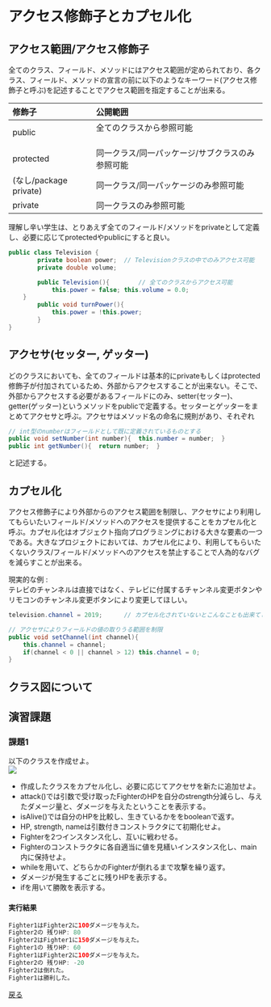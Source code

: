# アクセス修飾子とカプセル化

## アクセス範囲/アクセス修飾子

全てのクラス、フィールド、メソッドにはアクセス範囲が定められており、各クラス、フィールド、メソッドの宣言の前に以下のようなキーワード(アクセス修飾子と呼ぶ)を記述することでアクセス範囲を指定することが出来る。  

|修飾子                 |公開範囲                                    |
|:---------------------|:-------------------------------------------|
|public                |全てのクラスから参照可能  　　　　　　　　　　  |
|protected             |同一クラス/同一パッケージ/サブクラスのみ参照可能|
|(なし/package private)|同一クラス/同一パッケージのみ参照可能           |
|private               |同一クラスのみ参照可能                        |

理解し辛い学生は、とりあえず全てのフィールド/メソッドをprivateとして定義し、必要に応じてprotectedやpublicにすると良い。  

```java
public class Television {
		private boolean power;	// Televisionクラスの中でのみアクセス可能
		private double volume;

		public Television(){		// 全てのクラスからアクセス可能
			this.power = false;	this.volume = 0.0;
    }	
		public void turnPower(){
			this.power = !this.power;
		}
}
```


## アクセサ(セッター, ゲッター)

どのクラスにおいても、全てのフィールドは基本的にprivateもしくはprotected修飾子が付加されているため、外部からアクセスすることが出来ない。そこで、外部からアクセスする必要があるフィールドにのみ、setter(セッター)、getter(ゲッター)というメソッドをpublicで定義する。セッターとゲッターをまとめてアクセサと呼ぶ。アクセサはメソッド名の命名に規則があり、それぞれ  

```java
// int型のnumberはフィールドとして既に定義されているものとする
public void setNumber(int number){  this.number = number;  }
public int getNumber(){  return number;  }
```

と記述する。  


## カプセル化

アクセス修飾子により外部からのアクセス範囲を制限し、アクセサにより利用してもらいたいフィールド/メソッドへのアクセスを提供することをカプセル化と呼ぶ。カプセル化はオブジェクト指向プログラミングにおける大きな要素の一つである。大きなプロジェクトにおいては、カプセル化により、利用してもらいたくないクラス/フィールド/メソッドへのアクセスを禁止することで人為的なバグを減らすことが出来る。  

現実的な例 :  
テレビのチャンネルは直接ではなく、テレビに付属するチャンネル変更ボタンやリモコンのチャンネル変更ボタンにより変更してほしい。  

```java
television.channel = 2019;		// カプセル化されていないとこんなことも出来てしまう

// アクセサによりフィールドの値の取りうる範囲を制限
public void setChannel(int channel){
	this.channel = channel;
	if(channel < 0 || channel > 12) this.channel = 0;
}
```


## クラス図について

## 演習課題

### 課題1

以下のクラスを作成せよ。  
![](http://www.plantuml.com/plantuml/png/LSwn3e903CRnlK_H4H86vvjWCRgPy0G5AZGSFNDN63I-knVHHCUclt_orSaeshfuIBFeZI8js7jAgJ6Bqgt6vpveAtV60xmVU9HnCeuFmDF5YHfWiiWwshHVIWkxDjSw0dnriTlgprQ_jWGaC-hdufeJZkvJbcuBCW1AQhniN9Ik2y4pAJoXPXtozXS0)
* 作成したクラスをカプセル化し、必要に応じてアクセサを新たに追加せよ。
* attack()では引数で受け取ったFighterのHPを自分のstrength分減らし、与えたダメージ量と、ダメージを与えたということを表示する。
* isAlive()では自分のHPを比較し、生きているかををbooleanで返す。
* HP, strength, nameは引数付きコンストラクタにて初期化せよ。
* Fighterを2つインスタンス化し、互いに戦わせる。
* Fighterのコンストラクタに各自適当に値を見繕いインスタンス化し、main内に保持せよ。
* whileを用いて、どちらかのFighterが倒れるまで攻撃を繰り返す。
* ダメージが発生するごとに残りHPを表示する。
* ifを用いて勝敗を表示する。

#### 実行結果

```java
Fighter1はFighter2に100ダメージを与えた。
Fighter2の 残りHP: 80
Fighter2はFighter1に150ダメージを与えた。
Fighter1の 残りHP: 60
Fighter1はFighter2に100ダメージを与えた。
Fighter2の 残りHP: -20
Fighter2は倒れた。
Fighter1は勝利した。
```

[戻る](../README.md)
